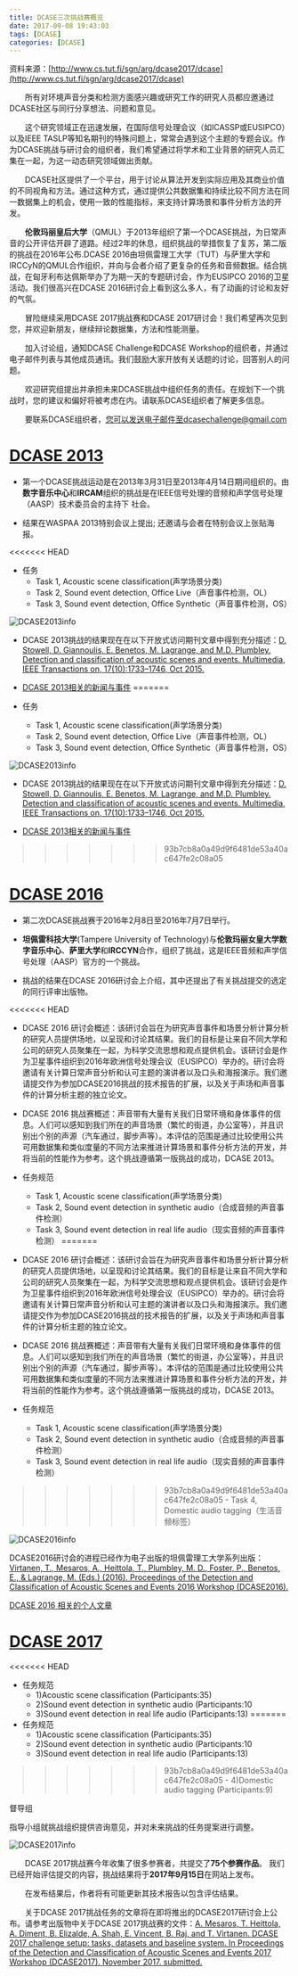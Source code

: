 ```yaml
---
title: DCASE三次挑战赛概览
date: 2017-09-08 19:43:03
tags: [DCASE]
categories: [DCASE] 
---
```

资料来源：[http://www.cs.tut.fi/sgn/arg/dcase2017/dcase](http://www.cs.tut.fi/sgn/arg/dcase2017/dcase)

　　所有对环境声音分类和检测方面感兴趣或研究工作的研究人员都应邀通过DCASE社区与同行分享想法、问题和意见。

　　这个研究领域正在迅速发展，在国际信号处理会议（如ICASSP或EUSIPCO）以及IEEE TASLP等知名期刊的特殊问题上，常常会遇到这个主题的专题会议。作为DCASE挑战与研讨会的组织者，我们希望通过将学术和工业背景的研究人员汇集在一起​​，为这一动态研究领域做出贡献。

　　DCASE社区提供了一个平台，用于讨论从算法开发到实际应用及其商业价值的不同视角和方法。通过这种方式，通过提供公共数据集和持续比较不同方法在同一数据集上的机会，使用一致的性能指标，来支持计算场景和事件分析方法的开发。

　　**伦敦玛丽皇后大学**（QMUL）于2013年组织了第一个DCASE挑战，为日常声音的公开评估开辟了道路。经过2年的休息，组织挑战的举措恢复了复苏，第二版的挑战在2016年公布.DCASE 2016由坦佩雷理工大学（TUT）与萨里大学和IRCCyN的QMUL合作组织，并向与会者介绍了更复杂的任务和音频数据。结合挑战，在匈牙利布达佩斯举办了为期一天的专题研讨会，作为EUSIPCO 2016的卫星活动。我们很高兴在DCASE 2016研讨会上看到这么多人，有了动画的讨论和友好的气氛。

　　冒险继续采用DCASE 2017挑战赛和DCASE 2017研讨会！我们希望再次见到您，并欢迎新朋友，继续辩论数据集，方法和性能测量。

　　加入讨论组，通知DCASE Challenge和DCASE Workshop的组织者，并通过电子邮件列表与其他成员通讯。我们鼓励大家开放有关话题的讨论，回答别人的问题。

　　欢迎研究组提出并承担未来DCASE挑战中组织任务的责任。在规划下一个挑战时，您的建议和偏好将被考虑在内。请联系DCASE组织者了解更多信息。

　　要联系DCASE组织者，您可以发送电子邮件至dcasechallenge@gmail.com

# [DCASE 2013](http://c4dm.eecs.qmul.ac.uk/sceneseventschallenge/)
-  第一个DCASE挑战运动是在2013年3月31日至2013年4月14日期间组织的。由**数字音乐中心**和**IRCAM**组织的挑战是在IEEE信号处理的音频和声学信号处理（AASP）技术委员会的主持下 社会。

-  结果在WASPAA 2013特别会议上提出; 还邀请与会者在特别会议上张贴海报。

<<<<<<< HEAD
-  任务
	- Task 1, Acoustic scene classification(声学场景分类)
	- Task 2, Sound event detection, Office Live（声音事件检测，OL）
	- Task 3, Sound event detection, Office Synthetic（声音事件检测，OS）

![DCASE2013info](/images/DCASE2013info.png)

-  DCASE 2013挑战的结果现在在以下开放式访问期刊文章中得到充分描述：[D. Stowell, D. Giannoulis, E. Benetos, M. Lagrange, and M.D. Plumbley. Detection and classification of acoustic scenes and events. Multimedia, IEEE Transactions on, 17(10):1733–1746, Oct 2015.](http://ieeexplore.ieee.org/stamp/stamp.jsp?arnumber=7100934&tag=1)

-  [DCASE 2013相关的新闻与事件](http://www.eecs.qmul.ac.uk/news-and-events)
=======
-  任务
	- Task 1, Acoustic scene classification(声学场景分类)
	- Task 2, Sound event detection, Office Live（声音事件检测，OL）
	- Task 3, Sound event detection, Office Synthetic（声音事件检测，OS）

![DCASE2013info](/images/DCASE2013info.png)

-  DCASE 2013挑战的结果现在在以下开放式访问期刊文章中得到充分描述：[D. Stowell, D. Giannoulis, E. Benetos, M. Lagrange, and M.D. Plumbley. Detection and classification of acoustic scenes and events. Multimedia, IEEE Transactions on, 17(10):1733–1746, Oct 2015.](http://ieeexplore.ieee.org/stamp/stamp.jsp?arnumber=7100934&tag=1)

-  [DCASE 2013相关的新闻与事件](http://www.eecs.qmul.ac.uk/news-and-events)
>>>>>>> 93b7cb8a0a49d9f6481de53a40ac647fe2c08a05

# [DCASE 2016](http://www.cs.tut.fi/sgn/arg/dcase2016/)

-  第二次DCASE挑战赛于2016年2月8日至2016年7月7日举行。

-  **坦佩雷科技大学**(Tampere University of Technology)与**伦敦玛丽女皇大学数字音乐中心**、**萨里大学**和**IRCCYN**合作，组织了挑战，这是IEEE音频和声学信号处理（AASP）官方的一个挑战。

-  挑战的结果在DCASE 2016研讨会上介绍，其中还提出了有关挑战提交的选定的同行评审出版物。

<<<<<<< HEAD
-  DCASE 2016 研讨会概述：该研讨会旨在为研究声音事件和场景分析计算分析的研究人员提供场地，以呈现和讨论其结果。我们的目标是让来自不同大学和公司的研究人员聚集在一起，为科学交流思想和观点提供机会。该研讨会是作为卫星事件组织到2016年欧洲信号处理会议（EUSIPCO）举办的。研讨会将邀请有关计算日常声音分析和认可主题的演讲者以及口头和海报演示。我们邀请提交作为参加DCASE2016挑战的技术报告的扩展，以及关于声场和声音事件的计算分析主题的独立论文。

-  DCASE 2016 挑战赛概述：声音带有大量有关我们日常环境和身体事件的信息。人们可以感知到我们所在的声音场景（繁忙的街道，办公室等），并且识别出个别的声源（汽车通过，脚步声等）。本评估的范围是通过比较使用公共可用数据集和类似度量的不同方法来推进计算场景和事件分析方法的开发，并将当前的性能作为参考。这个挑战遵循第一版挑战的成功，DCASE 2013。

-  任务规范
	- Task 1, Acoustic scene classification(声学场景分类)
	- Task 2, Sound event detection in synthetic audio（合成音频的声音事件检测）
	- Task 3, Sound event detection in real life audio（现实音频的声音事件检测）
=======
-  DCASE 2016 研讨会概述：该研讨会旨在为研究声音事件和场景分析计算分析的研究人员提供场地，以呈现和讨论其结果。我们的目标是让来自不同大学和公司的研究人员聚集在一起，为科学交流思想和观点提供机会。该研讨会是作为卫星事件组织到2016年欧洲信号处理会议（EUSIPCO）举办的。研讨会将邀请有关计算日常声音分析和认可主题的演讲者以及口头和海报演示。我们邀请提交作为参加DCASE2016挑战的技术报告的扩展，以及关于声场和声音事件的计算分析主题的独立论文。

-  DCASE 2016 挑战赛概述：声音带有大量有关我们日常环境和身体事件的信息。人们可以感知到我们所在的声音场景（繁忙的街道，办公室等），并且识别出个别的声源（汽车通过，脚步声等）。本评估的范围是通过比较使用公共可用数据集和类似度量的不同方法来推进计算场景和事件分析方法的开发，并将当前的性能作为参考。这个挑战遵循第一版挑战的成功，DCASE 2013。

-  任务规范
	- Task 1, Acoustic scene classification(声学场景分类)
	- Task 2, Sound event detection in synthetic audio（合成音频的声音事件检测）
	- Task 3, Sound event detection in real life audio（现实音频的声音事件检测）
>>>>>>> 93b7cb8a0a49d9f6481de53a40ac647fe2c08a05
	- Task 4, Domestic audio tagging（生活音频标签）

![DCASE2016info](/images/DCASE2016info.png)

DCASE2016研讨会的进程已经作为电子出版的坦佩雷理工大学系列出版：[Virtanen, T., Mesaros, A., Heittola, T., Plumbley, M. D., Foster, P., Benetos, E., & Lagrange, M. (Eds.) (2016). Proceedings of the Detection and Classification of Acoustic Scenes and Events 2016 Workshop (DCASE2016). ](https://tutcris.tut.fi/portal/files/8087101/DCASE_2016_proceedings.pdf)

[DCASE 2016 相关的个人文章](http://www.cs.tut.fi/sgn/arg/dcase2016/workshop-proceedings)

# [DCASE 2017](http://www.cs.tut.fi/sgn/arg/dcase2017/)

<<<<<<< HEAD
-  任务规范
	- 1)Acoustic scene classification (Participants:35)
	- 2)Sound event detection in synthetic audio (Participants:10
	- 3)Sound event detection in real life audio (Participants:13)
=======
-  任务规范
	- 1)Acoustic scene classification (Participants:35)
	- 2)Sound event detection in synthetic audio (Participants:10
	- 3)Sound event detection in real life audio (Participants:13)
>>>>>>> 93b7cb8a0a49d9f6481de53a40ac647fe2c08a05
	- 4)Domestic audio tagging (Participants:9)


督导组

指导小组就挑战组织提供咨询意见，并对未来挑战的任务提案进行调整。

![DCASE2017info](/images/DCASE2017info.png)

　　DCASE 2017挑战赛今年收集了很多参赛者，共提交了**75个参赛作品**。 我们已经开始评估提交的内容，挑战结果将于**2017年9月15日**在网站上发布。

　　在发布结果后，作者将有可能更新其技术报告以包含评估结果。

　　关于DCASE 2017挑战任务的文章将在即将推出的DCASE2017研讨会上公布。请参考出版物中关于DCASE 2017挑战赛的文件：[A. Mesaros, T. Heittola, A. Diment, B. Elizalde, A. Shah, E. Vincent, B. Raj, and T. Virtanen. DCASE 2017 challenge setup: tasks, datasets and baseline system. In Proceedings of the Detection and Classification of Acoustic Scenes and Events 2017 Workshop (DCASE2017). November 2017. submitted.](http://www.cs.tut.fi/sgn/arg/dcase2017/documents/dcase-2017-challenge-paper.pdf)
